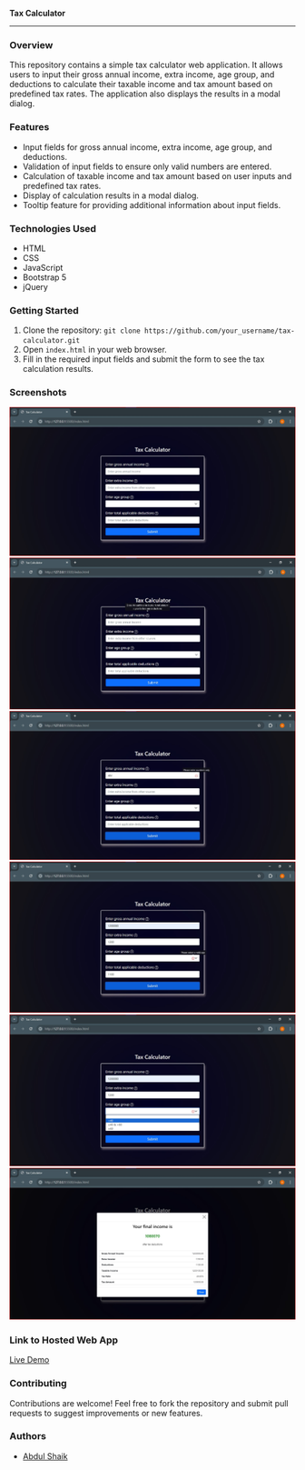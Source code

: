 **Tax Calculator**

---

### Overview
This repository contains a simple tax calculator web application. It allows users to input their gross annual income, extra income, age group, and deductions to calculate their taxable income and tax amount based on predefined tax rates. The application also displays the results in a modal dialog.

### Features
- Input fields for gross annual income, extra income, age group, and deductions.
- Validation of input fields to ensure only valid numbers are entered.
- Calculation of taxable income and tax amount based on user inputs and predefined tax rates.
- Display of calculation results in a modal dialog.
- Tooltip feature for providing additional information about input fields.

### Technologies Used
- HTML
- CSS
- JavaScript
- Bootstrap 5
- jQuery

### Getting Started
1. Clone the repository: `git clone https://github.com/your_username/tax-calculator.git`
2. Open `index.html` in your web browser.
3. Fill in the required input fields and submit the form to see the tax calculation results.

### Screenshots
![Screenshot 1](https://github.com/AbdulShaikz/tax-calculator/blob/main/screenshots/1.jpg)
![Screenshot 2](https://github.com/AbdulShaikz/tax-calculator/blob/main/screenshots/2.jpg)
![Screenshot 3](https://github.com/AbdulShaikz/tax-calculator/blob/main/screenshots/3.jpg)
![Screenshot 4](https://github.com/AbdulShaikz/tax-calculator/blob/main/screenshots/4.jpg)
![Screenshot 5](https://github.com/AbdulShaikz/tax-calculator/blob/main/screenshots/5.jpg)
![Screenshot 6](https://github.com/AbdulShaikz/tax-calculator/blob/main/screenshots/6.jpg)

### Link to Hosted Web App
[Live Demo](https://tax-calculator-application.netlify.app/)

### Contributing
Contributions are welcome! Feel free to fork the repository and submit pull requests to suggest improvements or new features.

### Authors
- [Abdul Shaik]([https://github.com/your_username](https://github.com/AbdulShaikz))
